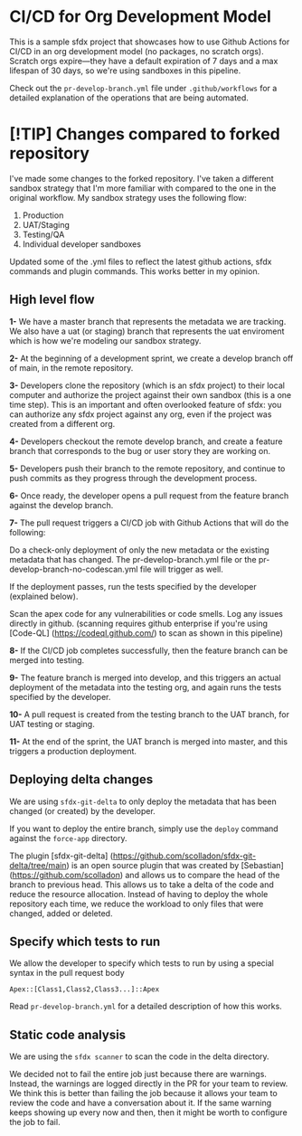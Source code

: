 # CI/CD for Org Development Model

This is a sample sfdx project that showcases how to use Github Actions for CI/CD in an org development model (no packages, no scratch orgs). Scratch orgs expire—they have a default expiration of 7 days and a max lifespan of 30 days, so we're using sandboxes in this pipeline.

Check out the `pr-develop-branch.yml` file under `.github/workflows` for a detailed explanation of the operations that are being automated.

# [!TIP] Changes compared to forked repository

I've made some changes to the forked repository. I've taken a different sandbox strategy that I'm more familiar with compared to the one in the original workflow. My sandbox strategy uses the following flow:

1. Production
2. UAT/Staging
3. Testing/QA
4. Individual developer sandboxes

Updated some of the .yml files to reflect the latest github actions, sfdx commands and plugin commands. This works better in my opinion.

## High level flow

**1-** We have a master branch that represents the metadata we are tracking. We also have a uat (or staging) branch that represents the uat enviroment which is how we're modeling our sandbox strategy.

**2-** At the beginning of a development sprint, we create a develop branch off of main, in the remote repository.  

**3-** Developers clone the repository (which is an sfdx project) to their local computer and authorize the project against their own sandbox (this is a one time step). This is an important and often overlooked feature of sfdx: you can authorize any sfdx project against any org, even if the project was created from a different org. 

**4-** Developers checkout the remote develop branch, and create a feature branch that corresponds to the bug or user story they are working on. 

**5-** Developers push their branch to the remote repository, and continue to push commits as they progress through the development process.

**6-** Once ready, the developer opens a pull request from the feature branch against the develop branch.

**7-** The pull request triggers a CI/CD job with Github Actions that will do the following:

Do a check-only deployment of only the new metadata or the existing metadata that has changed. The pr-develop-branch.yml file or the pr-develop-branch-no-codescan.yml file will trigger as well.

If the deployment passes, run the tests specified by the developer (explained below). 

Scan the apex code for any vulnerabilities or code smells. Log any issues directly in github. (scanning requires github enterprise if you're using [Code-QL] (https://codeql.github.com/) to scan as shown in this pipeline)

**8-** If the CI/CD job completes successfully, then the feature branch can be merged into testing.

**9-** The feature branch is merged into develop, and this triggers an actual deployment of the metadata into the testing org, and again runs the tests specified by the developer.

**10-** A pull request is created from the testing branch to the UAT branch, for UAT testing or staging.

**11-** At the end of the sprint, the UAT branch is merged into master, and this triggers a production deployment. 


## Deploying delta changes

We are using `sfdx-git-delta` to only deploy the metadata that has been changed (or created) by the developer. 

If you want to deploy the entire branch, simply use the `deploy` command against the `force-app` directory.

The plugin [sfdx-git-delta] (https://github.com/scolladon/sfdx-git-delta/tree/main) is an open source plugin that was created by [Sebastian] (https://github.com/scolladon) and allows us to compare the head of the branch to previous head. This allows us to take a delta of the code and reduce the resource allocation. Instead of having to deploy the whole repository each time, we reduce the workload to only files that were changed, added or deleted.

## Specify which tests to run

We allow the developer to specify which tests to run by using a special syntax in the pull request body

`Apex::[Class1,Class2,Class3...]::Apex`

Read `pr-develop-branch.yml` for a detailed description of how this works.

## Static code analysis

We are using the `sfdx scanner` to scan the code in the delta directory. 

We decided not to fail the entire job just because there are warnings. Instead, the warnings are logged directly in the PR for your team to review. We think this is better than failing the job because it allows your team to review the code and have a conversation about it. If the same warning keeps showing up every now and then, then it might be worth to configure the job to fail.

